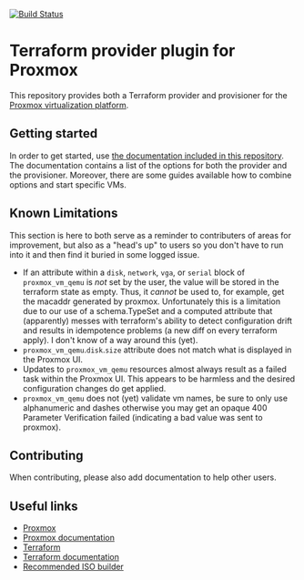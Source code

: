 [![Build Status](https://travis-ci.com/Telmate/terraform-provider-proxmox.svg?branch=master)](https://travis-ci.com/Telmate/terraform-provider-proxmox)

# Terraform provider plugin for Proxmox

This repository provides both a Terraform provider and provisioner for the [Proxmox virtualization platform](https://pve.proxmox.com/pve-docs/). 

## Getting started

In order to get started, use [the documentation included in this repository](docs/index.md). The documentation contains
a list of the options for both the provider and the provisioner. Moreover, there are some guides available how to combine
options and start specific VMs.

## Known Limitations

This section is here to both serve as a reminder to contributers of areas for improvement, but also as a "head's up" to users so you don't have to run into it and then find it buried in some logged issue.

* If an attribute within a `disk`, `network`, `vga`, or `serial` block of `proxmox_vm_qemu` is _not_ set by the user, the value will be stored in the terraform state as empty. Thus, it _cannot_ be used to, for example, get the macaddr generated by proxmox. Unfortunately this is a limitation due to our use of a schema.TypeSet and a computed attribute that (apparently) messes with terraform's ability to detect configuration drift and results in idempotence problems (a new diff on every terraform apply).  I don't know of a way around this (yet).
* `proxmox_vm_qemu`.`disk`.`size` attribute does not match what is displayed in the Proxmox UI.
* Updates to `proxmox_vm_qemu` resources almost always result as a failed task within the Proxmox UI. This appears to be harmless and the desired configuration changes do get applied.
* `proxmox_vm_qemu` does not (yet) validate vm names, be sure to only use alphanumeric and dashes otherwise you may get an opaque 400 Parameter Verification failed (indicating a bad value was sent to proxmox).

## Contributing

When contributing, please also add documentation to help other users.

## Useful links

* [Proxmox](https://www.proxmox.com/en/)
* [Proxmox documentation](https://pve.proxmox.com/pve-docs/)
* [Terraform](https://www.terraform.io/)
* [Terraform documentation](https://www.terraform.io/docs/index.html)
* [Recommended ISO builder](https://github.com/Telmate/terraform-ubuntu-proxmox-iso)
